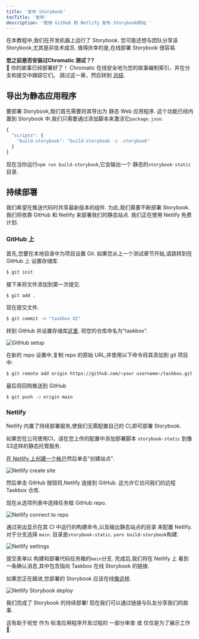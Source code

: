```yaml
---
title: '发布 Storybook'
tocTitle: '发布'
description: '使用 GitHub 和 Netlify 发布 Storybook网站 '
---
```


在本教程中,我们在开发机器上运行了 Storybook. 您可能还想与团队分享该 Storybook,尤其是非技术成员. 值得庆幸的是,在线部署 Storybook 很容易.

<div class="aside">
<strong>您之前是否安装过Chromatic 测试？?</strong>
<br/>
🎉 你的故事已经部署好了！ Chromatic 在线安全地为您的故事编制索引，并在分支和提交中跟踪它们。 跳过这一章，然后转到 <a href="/react/zh-CN/conclusion">总结</a>.
</div>

## 导出为静态应用程序

要部署 Storybook,我们首先需要将其导出为 静态 Web 应用程序. 这个功能已经内置到 Storybook 中,我们只需要通过添加脚本来激活它`package.json`.

```javascript
{
  "scripts": {
    "build-storybook": "build-storybook -c .storybook"
  }
}
```

现在当你运行`npm run build-storybook`,它会输出一个 静态的`storybook-static`目录.

## 持续部署

我们希望在推送代码时共享最新版本的组件. 为此,我们需要不断部署 Storybook. 我们将依靠 GitHub 和 Netlify 来部署我们的静态站点. 我们正在使用 Netlify 免费计划.

### GitHub 上

首先,您要在本地目录中为项目设置 Git. 如果您从上一个测试章节开始,请跳转到在 GitHub 上 设置存储库.

```bash
$ git init
```

接下来将文件添加到第一次提交.

```bash
$ git add .
```

现在提交文件.

```bash
$ git commit -m "taskbox UI"
```

转到 GitHub 并设置存储库[这里](https://github.com/new). 将您的仓库命名为"taskbox".

![GitHub setup](/intro-to-storybook/github-create-taskbox.png)

在新的 repo 设置中,复制 repo 的原始 URL,并使用以下命令将其添加到 git 项目中:

```bash
$ git remote add origin https://github.com/<your username>/taskbox.git
```

最后将回购推送到 GitHub

```bash
$ git push -u origin main
```

### Netlify

Netlify 内置了持续部署服务,使我们无需配置自己的 CI,即可部署 Storybook.

<div class="aside">
如果您在公司使用CI，请在您上传的配置中添加部署脚本 <code>storybook-static</code> 到像S3这样的静态托管服务.
</div>

[在 Netlify 上创建一个帐户](https://app.netlify.com/start)然后单击"创建站点".

![Netlify create site](/intro-to-storybook/netlify-create-site.png)

然后单击 GitHub 按钮将,Netlify 连接到 GitHub. 这允许它访问我们的远程 Taskbox 仓库.

现在从选项列表中选择任务框 GitHub repo.

![Netlify connect to repo](/intro-to-storybook/netlify-account-picker.png)

通过突出显示在其 CI 中运行的构建命令,以及输出静态站点的目录 来配置 Netlify. 对于分支选择 `main`. 目录是`storybook-static`. `yarn build-storybook`构建.

![Netlify settings](/intro-to-storybook/netlify-settings.png)

提交表单以 构建和部署代码任务箱的`main`分支. 完成后,我们将在 Netlify 上 看到一条确认消息,其中包含指向 Taskbox 在线 Storybook 的链接.

如果您正在跟进,您部署的 Storybook 应该在线[像这样](https://clever-banach-415c03.netlify.com/).

![Netlify Storybook deploy](/intro-to-storybook/netlify-storybook-deploy.png)

我们完成了 Storybook 的持续部署! 现在我们可以通过链接与队友分享我们的故事.

这有助于视觉 作为 标准应用程序开发过程的 一部分审查 或 仅仅是为了展示工作 💅.
